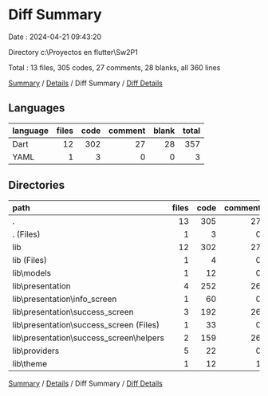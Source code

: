 # Diff Summary

Date : 2024-04-21 09:43:20

Directory c:\\Proyectos en flutter\\Sw2P1

Total : 13 files,  305 codes, 27 comments, 28 blanks, all 360 lines

[Summary](results.md) / [Details](details.md) / Diff Summary / [Diff Details](diff-details.md)

## Languages
| language | files | code | comment | blank | total |
| :--- | ---: | ---: | ---: | ---: | ---: |
| Dart | 12 | 302 | 27 | 28 | 357 |
| YAML | 1 | 3 | 0 | 0 | 3 |

## Directories
| path | files | code | comment | blank | total |
| :--- | ---: | ---: | ---: | ---: | ---: |
| . | 13 | 305 | 27 | 28 | 360 |
| . (Files) | 1 | 3 | 0 | 0 | 3 |
| lib | 12 | 302 | 27 | 28 | 357 |
| lib (Files) | 1 | 4 | 0 | 0 | 4 |
| lib\\models | 1 | 12 | 0 | 2 | 14 |
| lib\\presentation | 4 | 252 | 26 | 17 | 295 |
| lib\\presentation\\info_screen | 1 | 60 | 0 | 9 | 69 |
| lib\\presentation\\success_screen | 3 | 192 | 26 | 8 | 226 |
| lib\\presentation\\success_screen (Files) | 1 | 33 | 0 | 0 | 33 |
| lib\\presentation\\success_screen\\helpers | 2 | 159 | 26 | 8 | 193 |
| lib\\providers | 5 | 22 | 0 | 8 | 30 |
| lib\\theme | 1 | 12 | 1 | 1 | 14 |

[Summary](results.md) / [Details](details.md) / Diff Summary / [Diff Details](diff-details.md)